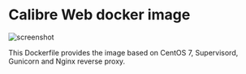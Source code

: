 # Calibre Web docker image

![screenshot](https://raw.githubusercontent.com/janeczku/docker-calibre-web/master/screenshot.png)

This Dockerfile provides the image based on CentOS 7, Supervisord, Gunicorn and Nginx reverse proxy.

